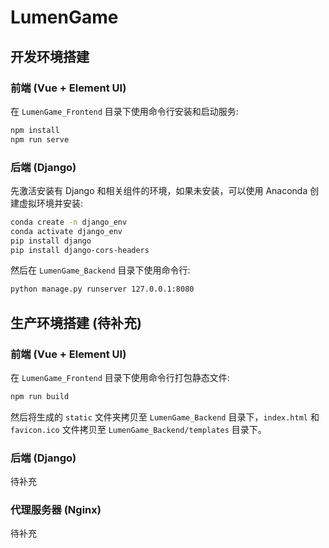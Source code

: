 # LumenGame
## 开发环境搭建
### 前端 (Vue + Element UI)
在 `LumenGame_Frontend` 目录下使用命令行安装和启动服务:
```bash
npm install
npm run serve
```
### 后端 (Django)
先激活安装有 Django 和相关组件的环境，如果未安装，可以使用 Anaconda 创建虚拟环境并安装:
```bash
conda create -n django_env
conda activate django_env
pip install django
pip install django-cors-headers
```
然后在 `LumenGame_Backend` 目录下使用命令行:
```bash
python manage.py runserver 127.0.0.1:8080
```

## 生产环境搭建 (待补充)
### 前端 (Vue + Element UI)
在 `LumenGame_Frontend` 目录下使用命令行打包静态文件:
```bash
npm run build
```
然后将生成的 `static` 文件夹拷贝至 `LumenGame_Backend` 目录下，`index.html` 和 `favicon.ico` 文件拷贝至 `LumenGame_Backend/templates` 目录下。
### 后端 (Django)
待补充
### 代理服务器 (Nginx)
待补充
